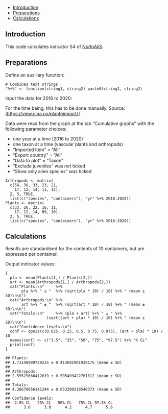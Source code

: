 -   <a href="#introduction" id="toc-introduction">Introduction</a>
-   <a href="#preparations" id="toc-preparations">Preparations</a>
-   <a href="#calculations" id="toc-calculations">Calculations</a>

## Introduction

This code calculates indicator S4 of
[NorInAliS](https://github.com/HannoSandvik/NorInAliS).

## Preparations

Define an auxiliary function:

    # Combines text strings
    "%+%" <- function(string1, string2) paste0(string1, string2)

Input the data for 2016 to 2020:

For the time being, this has to be done manually. Source:
\[<https://view.nina.no/planteimport/>\]

Data were read from the graph at the tab “Cumulative graphs” with the
following parameter choices:

-   one year at a time (2016 to 2020)
-   one taxon at a time (vascular plants and arthropods)
-   “Imported item” = “All”
-   “Export country” = “All”
-   “Data to plot” = “Taxon”
-   “Exclude juveniles” was *not* ticked
-   “Show only alien species” *was* ticked

<!-- -->

    Arthropods <- matrix(
      c(58, 38, 33, 23, 21,
        17, 12, 14, 11, 12),
      2, 5, TRUE,
      list(c("species", "containers"), "yr" %+% 2016:2020))
    Plants <- matrix(
      c(33, 26, 22, 16, 11,
        17, 12, 14, 09, 10),
      2, 5, TRUE,
      list(c("species", "containers"), "yr" %+% 2016:2020))

## Calculations

Results are standardised for the contents of 10 containers, but are
expressed per container.

Output indicator values:

    {
      pla <- mean(Plants[1,] / Plants[2,])
      art <- mean(Arthropods[1,] / Arthropods[2,])
      cat("Plants:\n"     %+%
           pla %+% " ± "  %+% (sqrt(pla * 10) / 10) %+% " (mean ± SD)\n\n")
      cat("Arthropods:\n" %+%
           art %+% " ± "  %+% (sqrt(art * 10) / 10) %+% " (mean ± SD)\n\n")
      cat("Totals:\n"     %+% (pla + art) %+% " ± " %+%
                      (sqrt((art + pla) * 10) / 10) %+% " (mean ± SD)\n\n")
      cat("Confidence levels:\n")
      conf <- qpois(c(0.025, 0.25, 0.5, 0.75, 0.975), (art + pla) * 10) / 10
      names(conf) <- c("2.5", "25", "50", "75", "97.5") %+% "% CL"
      print(conf)
    }

    ## Plants:
    ## 1.71140989729225 ± 0.413691901938175 (mean ± SD)
    ## 
    ## Arthropods:
    ## 2.55529666412019 ± 0.505499422761312 (mean ± SD)
    ## 
    ## Totals:
    ## 4.26670656141244 ± 0.653200318540373 (mean ± SD)
    ## 
    ## Confidence levels:
    ##  2.5% CL   25% CL   50% CL   75% CL 97.5% CL 
    ##      3.0      3.8      4.2      4.7      5.6
